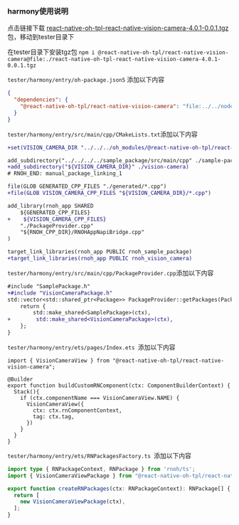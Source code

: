 
### harmony使用说明

点击链接下载 [react-native-oh-tpl-react-native-vision-camera-4.0.1-0.0.1.tgz](https://github.com/react-native-oh-library/react-native-vision-camera/blob/dev/package/react-native-oh-tpl-react-native-vision-camera-4.0.1-0.0.1.tgz) 包，移动到tester目录下

在tester目录下安装tgz包 `npm i @react-native-oh-tpl/react-native-vision-camera@file:./react-native-oh-tpl-react-native-vision-camera-4.0.1-0.0.1.tgz`

`tester/harmony/entry/oh-package.json5` 添加以下内容

```json
{
  "dependencies": {
    "@react-native-oh-tpl/react-native-vision-camera": "file:../../node_modules/@react-native-oh-tpl/react-native-vision-camera/harmony/vision_camera.har"
  }
}
```

`tester/harmony/entry/src/main/cpp/CMakeLists.txt`添加以下内容

```diff
+set(VISION_CAMERA_DIR "../../../oh_modules/@react-native-oh-tpl/react-native-vision-camera/src/main/cpp")

add_subdirectory("../../../../sample_package/src/main/cpp" ./sample-package)
+add_subdirectory("${VISION_CAMERA_DIR}" ./vision-camera)
# RNOH_END: manual_package_linking_1

file(GLOB GENERATED_CPP_FILES "./generated/*.cpp")
+file(GLOB VISION_CAMERA_CPP_FILES "${VISION_CAMERA_DIR}/*.cpp")

add_library(rnoh_app SHARED
    ${GENERATED_CPP_FILES}
+    ${VISION_CAMERA_CPP_FILES}
    "./PackageProvider.cpp"
    "${RNOH_CPP_DIR}/RNOHAppNapiBridge.cpp"
)

target_link_libraries(rnoh_app PUBLIC rnoh_sample_package)
+target_link_libraries(rnoh_app PUBLIC rnoh_vision_camera)
```

`tester/harmony/entry/src/main/cpp/PackageProvider.cpp`添加以下内容

```diff
#include "SamplePackage.h"
+#include "VisionCameraPackage.h"
std::vector<std::shared_ptr<Package>> PackageProvider::getPackages(Package::Context ctx) {
    return {
        std::make_shared<SamplePackage>(ctx),
+        std::make_shared<VisionCameraPackage>(ctx),
    };
}
```

`tester/harmony/entry/ets/pages/Index.ets `添加以下内容

```tsx
import { VisionCameraView } from "@react-native-oh-tpl/react-native-vision-camera";

@Builder
export function buildCustomRNComponent(ctx: ComponentBuilderContext) {
  Stack(){
    if (ctx.componentName === VisionCameraView.NAME) {
      VisionCameraView({
        ctx: ctx.rnComponentContext,
        tag: ctx.tag,
      })
    }
  }
}
```

`tester/harmony/entry/ets/RNPackagesFactory.ts `添加以下内容

```ts
import type { RNPackageContext, RNPackage } from 'rnoh/ts';
import { VisionCameraViewPackage } from "@react-native-oh-tpl/react-native-vision-camera/ts";

export function createRNPackages(ctx: RNPackageContext): RNPackage[] {
  return [
    new VisionCameraViewPackage(ctx),
  ];
}
```



